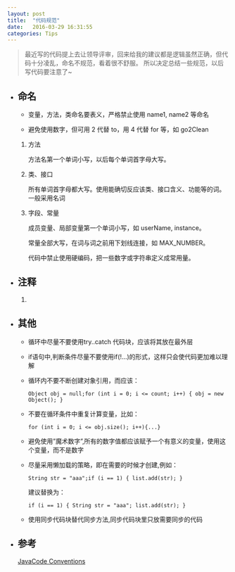 ```yaml
---
layout: post
title:  "代码规范"
date:   2016-03-29 16:31:55
categories: Tips 
---
```


>最近写的代码提上去让领导评审，回来给我的建议都是逻辑虽然正确，但代码十分凌乱，命名不规范，看着很不舒服。
 所以决定总结一些规范，以后写代码要注意了~

- ## **命名**

  - 变量，方法，类命名要表义，严格禁止使用 name1, name2 等命名

  - 避免使用数字，但可用 2 代替 to，用 4 代替 for 等，如 go2Clean

  1. 方法

     方法名第一个单词小写，以后每个单词首字母大写。

  2. 类、接口

     所有单词首字母都大写。使用能确切反应该类、接口含义、功能等的词。一般采用名词

  3. 字段、常量

     成员变量、局部变量第一个单词小写，如 userName, instance。

     常量全部大写，在词与词之前用下划线连接，如 MAX_NUMBER。

     代码中禁止使用硬编码，把一些数字或字符串定义成常用量。

- ## **注释**

  1.

- ## **其他**

  - 循环中尽量不要使用try..catch 代码块，应该将其放在最外层

  - if语句中,判断条件尽量不要使用if(!...)的形式，这样只会使代码更加难以理解

  - 循环内不要不断创建对象引用，而应该：

    `Object obj = null;for (int i = 0; i <= count; i++) { obj = new Object(); }`

  - 不要在循环条件中重复计算变量，比如：

    `for (int i = 0; i <= obj.size(); i++){...}`

  - 避免使用”魔术数字”,所有的数字值都应该赋予一个有意义的变量，使用这个变量，而不是数字

  - 尽量采用懒加载的策略，即在需要的时候才创建,例如：

    `String str = "aaa";if (i == 1) { list.add(str); }`

	 建议替换为：

	`if (i == 1) { String str = "aaa"; list.add(str); }`

  - 使用同步代码块替代同步方法,同步代码块里只放需要同步的代码

- ## **参考**

  [JavaCode Conventions](http://www.oracle.com/technetwork/java/codeconventions-150003.pdf)